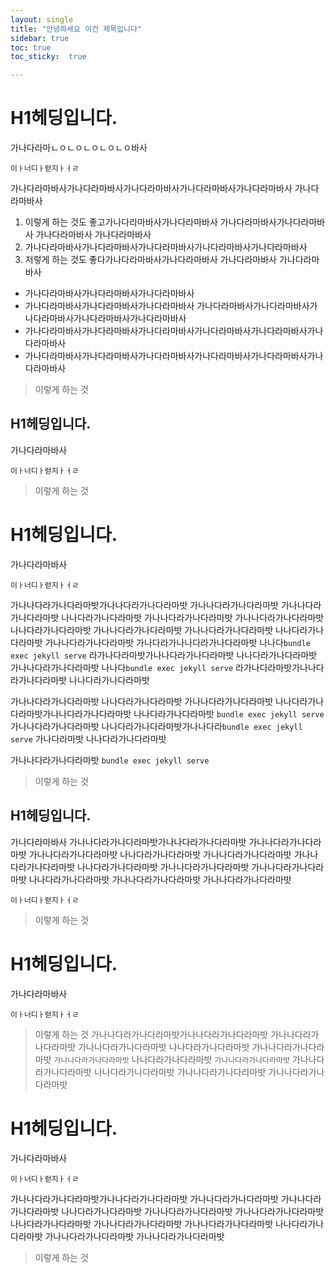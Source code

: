 ```yaml
---
layout: single
title: "안녕하세요 이건 제목입니다"
sidebar: true
toc: true  
toc_sticky:  true

---
```


# H1헤딩입니다.
가나다라마ㄴㅇㄴㅇㄴㅇㄴㅇㄴㅇ바사

```
이ㅏ너디ㅏ럳지ㅏㅓㄹ
```
가나다라마바사가나다라마바사가나다라마바사가나다라마바사가나다라마바사
가나다라마바사
1. 이렇게 하는 것도 좋고가나다라마바사가나다라마바사 가나다라마바사가나다라마바사 가나다라마바사 가나다라마바사
2. 가나다라마바사가나다라마바사가나다라마바사가나다라마바사가나다라마바사
3. 저렇게 하는 것도 좋다가나다라마바사가나다라마바사 가나다라마바사 가나다라마바사

- 가나다라마바사가나다라마바사가나다라마바사
- 가나다라마바사가나다라마바사가나다라마바사 가나다라마바사가나다라마바사가나다라마바사가나다라마바사가나다라마바사
- 가나다라마바사가나다라마바사가나다라마바사가나다라마바사가나다라마바사가나다라마바사
- 가나다라마바사가나다라마바사가나다라마바사가나다라마바사가나다라마바사가나다라마바사




> 이렇게 하는 것 

## H1헤딩입니다.
가나다라마바사

```
이ㅏ너디ㅏ럳지ㅏㅓㄹ
```

> 이렇게 하는 것 

# H1헤딩입니다.
가나다라마바사

```
이ㅏ너디ㅏ럳지ㅏㅓㄹ
```
가나나다라가나다라마밧가나나다라가나다라마밧
가나나다라가나다라마밧 
가나나다라가나다라마밧 나나다라가나다라마밧 가나나다라가나다라마밧 가나나다라가나다라마밧 나나다라가나다라마밧 가나나다라가나다라마밧 가나나다라가나다라마밧 나나다라가나다라마밧 가나나다라가나다라마밧
가나다라가나나다라가나다라마밧 나나다`bundle exec jekyll serve` 라가나다라마밧가나나다라가나다라마밧 나나다라가나다라마밧
가나나다라가나다라마밧 나나다`bundle exec jekyll serve` 라가나다라마밧가나나다라가나다라마밧 나나다라가나다라마밧

가나나다라가나다라마밧 나나다라가나다라마밧
가나나다라가나다라마밧 나나다라가나다라마밧가나나다라가나다라마밧 나나다라가나다라마밧
`bundle exec jekyll serve` 
가나나다라가나다라마밧 나나다라가나다라마밧가나나다라`bundle exec jekyll serve` 가나다라마밧 나나다라가나다라마밧

가나나다라가나다라마밧 `bundle exec jekyll serve` 

> 이렇게 하는 것 

## H1헤딩입니다.
가나다라마바사
가나나다라가나다라마밧가나나다라가나다라마밧
가나나다라가나다라마밧 
가나나다라가나다라마밧 나나다라가나다라마밧 가나나다라가나다라마밧 가나나다라가나다라마밧 나나다라가나다라마밧 가나나다라가나다라마밧 가나나다라가나다라마밧 나나다라가나다라마밧 가나나다라가나다라마밧
가나나다라가나다라마밧
```
이ㅏ너디ㅏ럳지ㅏㅓㄹ
```

> 이렇게 하는 것 

# H1헤딩입니다.
가나다라마바사

```
이ㅏ너디ㅏ럳지ㅏㅓㄹ
```

> 이렇게 하는 것 
가나나다라가나다라마밧가나나다라가나다라마밧
가나나다라가나다라마밧 
가나나다라가나다라마밧 나나다라가나다라마밧 가나나다라가나다라마밧 `가나나다라가나다라마밧` 나나다라가나다라마밧 `가나나다라가나다라마밧` 가나나다라가나다라마밧 나나다라가나다라마밧 가나나다라가나다라마밧
가나나다라가나다라마밧
# H1헤딩입니다.
가나다라마바사

```
이ㅏ너디ㅏ럳지ㅏㅓㄹ
```
가나나다라가나다라마밧가나나다라가나다라마밧
가나나다라가나다라마밧 
가나나다라가나다라마밧 나나다라가나다라마밧 가나나다라가나다라마밧 가나나다라가나다라마밧 나나다라가나다라마밧 가나나다라가나다라마밧 가나나다라가나다라마밧 나나다라가나다라마밧 가나나다라가나다라마밧
가나나다라가나다라마밧
> 이렇게 하는 것 




